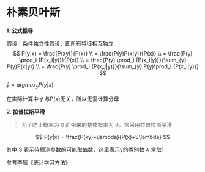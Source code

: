 # 朴素贝叶斯

**1. 公式推导**

假设：条件独立性假设，即所有特征相互独立
$$
P(y|x) = \frac{P(xy)}{P(x)} \\
= \frac{P(y)P(x|y)}{P(x)} \\
= \frac{P(y) \prod_i {P(x_i|y)}}{P(x)} \\
= \frac{P(y) \prod_i {P(x_i|y)}}{\sum_{y} P(y)P(x|y)} \\
= \frac{P(y) \prod_i {P(x_i|y)}}{\sum_{y} P(y)\prod_i {P(x_i|y)}}
$$

$\hat{y} = arg max_{y} P(y|x)$

在实际计算中 $\hat{y}$ 与P(x)无关，所以无需计算分母



**2. 拉普拉斯平滑**

> 为了防止概率为 0 而带来的整体概率为 0，常采用拉普拉斯平滑 

$$
P(y|x) = \frac{P(xy)+\lambda}{P(x)+S\lambda}
$$

其中 S 表示待预测参数的可能取值数，这里表示y的类别数
$\lambda$ 常取1

参考李航《统计学习方法》
